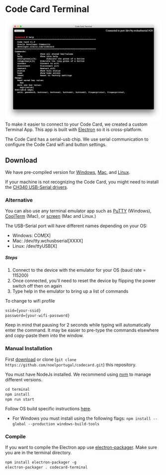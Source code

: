 # Code Card Terminal
![](images/code-card-terminal.png)
To make it easier to connect to your Code Card, we created a custom Terminal App. This app is built with [Electron](https://electronjs.org/) so it is cross-platform.

The Code Card has a serial-usb chip. We use serial communication to configure the Code Card wifi and button settings.

## Download

We have pre-compiled version for [Windows](https://github.com/noelportugal/codecard/raw/master/terminal/codecard-terminal-win32-x64.zip), [Mac](https://github.com/noelportugal/codecard/raw/master/terminal/codecard-terminal-darwin-x64.zip), and [Linux](https://github.com/noelportugal/codecard/raw/master/terminal/codecard-terminal-linux-x64.zip).

If your machine is not recognizing the Code Card, you might need to install the [CH340 USB-Serial drivers](https://sparks.gogo.co.nz/ch340.html).

### Alternative
You can also use any terminal emulator app such as [PuTTY](https://www.putty.org/) (Windows), [CoolTerm](http://freeware.the-meiers.org/CoolTermMac.zip) (Mac), or [screen](https://linux.die.net/man/1/screen) (Mac and Linux.)

The USB-Serial port will have different names depending on your OS:
-	Windows: COM[X]
-	Mac: /dev/tty.wchusbserial[XXXX]
-	Linux: /dev/ttyUSB[X]

##### Steps

1. Connect to the device with the emulator for your OS (baud rate = 115200)
2. Once connected, you'll need to reset the device by flipping the power switch off then on again
3. Type help in the emulator to bring up a list of commands

To change to wifi profile

	ssid={your-ssid}
	password={your-wifi-password}

Keep in mind that pausing for 2 seconds while typing will automatically enter the command. It may be easier to pre-type the commands elsewhere and copy-paste them into the window.

### Manual Installation

First [download](https://github.com/noelportugal/codecard.git) or clone (`git clone https://github.com/noelportugal/codecard.git`) this repository.

You must have NodeJs installed. We recommend using [nvm](https://github.com/creationix/nvm) to manage different versions.

	cd terminal
	npm install
	npm run start

Follow OS build specific instructions [here](https://electronjs.org/docs/development).
* For Windows you must install using the following flags:
	`npm install --global --production windows-build-tools`

### Compile
If you want to compile the Electron app use [electron-packager](https://github.com/electron-userland/electron-packager). Make sure you are in the terminal directory.
	
	npm install electron-packager -g
	electron-packager . codecard-terminal
